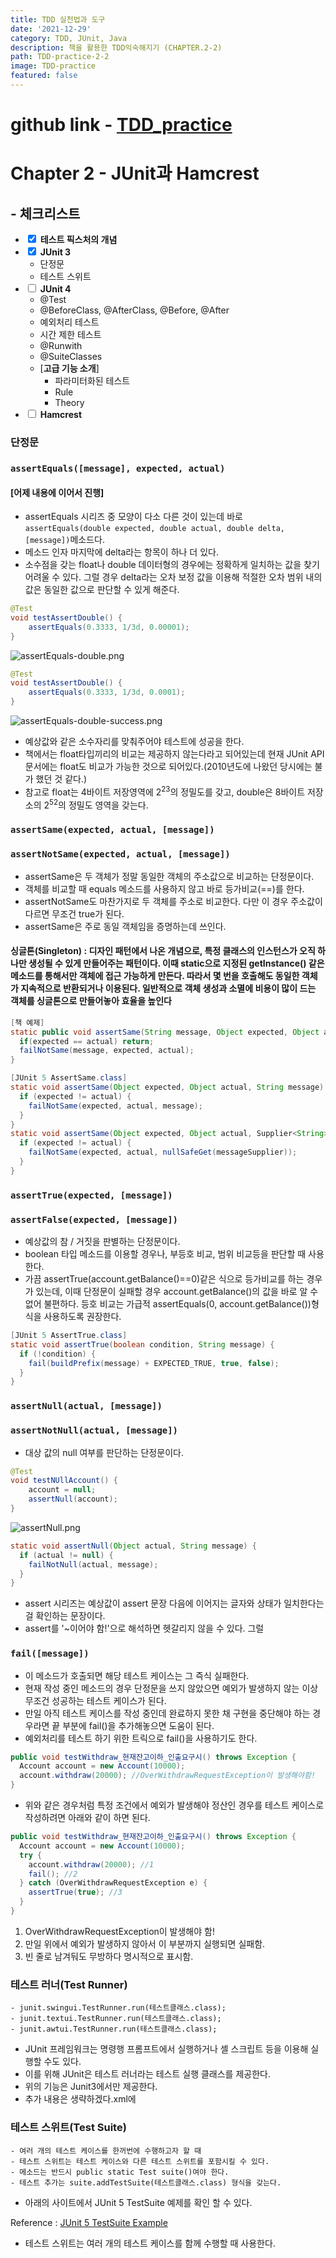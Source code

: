 ```yaml
---
title: TDD 실천법과 도구
date: '2021-12-29'
category: TDD, JUnit, Java
description: 책을 활용한 TDD익숙해지기 (CHAPTER.2-2)
path: TDD-practice-2-2
image: TDD-practice
featured: false
---
```


# github link - [TDD_practice](https://github.com/KwonCheulJin/TDD_practice)

# Chapter 2 - JUnit과 Hamcrest

## - 체크리스트

- <input type="checkbox" checked/> **테스트 픽스처의 개념**
- <input type="checkbox" checked/> **JUnit 3**
  - 단정문
  - 테스트 스위트
- <input type="checkbox"/> **JUnit 4**
  - @Test
  - @BeforeClass, @AfterClass, @Before, @After
  - 예외처리 테스트
  - 시간 제한 테스트
  - @Runwith
  - @SuiteClasses
  - [**고급 기능 소개**]
    - 파라미터화된 테스트
    - Rule
    - Theory
- <input type="checkbox"/> **Hamcrest**

### 단정문

### `assertEquals([message], expected, actual)`

#### [어제 내용에 이어서 진행]

- assertEquals 시리즈 중 모양이 다소 다른 것이 있는데 바로 `assertEquals(double expected, double actual, double delta, [message])`메소드다.
- 메소드 인자 마지막에 delta라는 항목이 하나 더 있다.
- 소수점을 갖는 float나 double 데이터형의 경우에는 정확하게 일치하는 값을 찾기 어려울 수 있다. 그럴 경우 delta라는 오차 보정 값을 이용해 적절한 오차 범위 내의 값은 동일한 값으로 판단할 수 있게 해준다.

```java
@Test
void testAssertDouble() {
    assertEquals(0.3333, 1/3d, 0.00001);
}
```

![assertEquals-double.png](/images/TDD-practice-2-2/assertEquals-double.png)

```java
@Test
void testAssertDouble() {
    assertEquals(0.3333, 1/3d, 0.0001);
}
```

![assertEquals-double-success.png](/images/TDD-practice-2-2/assertEquals-double-success.png)

- 예상값와 같은 소수자리를 맞춰주어야 테스트에 성공을 한다.
- 책에서는 float타입끼리의 비교는 제공하지 않는다라고 되어있는데 현재 JUnit API 문서에는 float도 비교가 가능한 것으로 되어있다.(2010년도에 나왔던 당시에는 불가 했던 것 같다.)
- 참고로 float는 4바이트 저장영역에 2<sup>23</sup>의 정밀도를 갖고, double은 8바이트 저장소의 2<sup>52</sup>의 정밀도 영역을 갖는다.

### `assertSame(expected, actual, [message])`

### `assertNotSame(expected, actual, [message])`

- assertSame은 두 객체가 정말 동일한 객체의 주소값으로 비교하는 단정문이다.
- 객체를 비교할 때 equals 메소드를 사용하지 않고 바로 등가비교(==)를 한다.
- assertNotSame도 마찬가지로 두 객체를 주소로 비교한다. 다만 이 경우 주소값이 다르면 무조건 true가 된다.
- assertSame은 주로 동일 객체임을 증명하는데 쓰인다.

#### 싱글톤(Singleton) : 디자인 패턴에서 나온 개념으로, 특정 클래스의 인스턴스가 오직 하나만 생성될 수 있게 만들어주는 패턴이다. 이때 static으로 지정된 getInstance() 같은 메소드를 통해서만 객체에 접근 가능하게 만든다. 따라서 몇 번을 호출해도 동일한 객체가 지속적으로 반환되거나 이용된다. 일반적으로 객체 생성과 소멸에 비용이 많이 드는 객체를 싱글톤으로 만들어놓아 효율을 높인다

```java
[책 예제]
static public void assertSame(String message, Object expected, Object actual) {
  if(expected == actual) return;
  failNotSame(message, expected, actual);
}

```

```java
[JUnit 5 AssertSame.class]
static void assertSame(Object expected, Object actual, String message) {
  if (expected != actual) {
    failNotSame(expected, actual, message);
  }
}
static void assertSame(Object expected, Object actual, Supplier<String> messageSupplier) {
  if (expected != actual) {
    failNotSame(expected, actual, nullSafeGet(messageSupplier));
  }
}
```

### `assertTrue(expected, [message])`

### `assertFalse(expected, [message])`

- 예상값의 참 / 거짓을 판별하는 단정문이다.
- boolean 타입 메소드를 이용할 경우나, 부등호 비교, 범위 비교등을 판단할 때 사용한다.
- 가끔 assertTrue(account.getBalance()==0)같은 식으로 등가비교를 하는 경우가 있는데, 이때 단정문이 실패할 경우 account.getBalance()의 값을 바로 알 수 없어 불편하다. 등호 비교는 가급적 assertEquals(0, account.getBalance())형식을 사용하도록 권장한다.

```java
[JUnit 5 AssertTrue.class]
static void assertTrue(boolean condition, String message) {
  if (!condition) {
    fail(buildPrefix(message) + EXPECTED_TRUE, true, false);
  }
}
```

### `assertNull(actual, [message])`

### `assertNotNull(actual, [message])`

- 대상 값의 null 여부를 판단하는 단정문이다.

```java
@Test
void testNUllAccount() {
    account = null;
    assertNull(account);
}
```

![assertNull.png](/images/TDD-practice-2-2/assertNull.png)

```java
static void assertNull(Object actual, String message) {
  if (actual != null) {
    failNotNull(actual, message);
  }
}
```

- assert 시리즈는 예상값이 assert 문장 다음에 이어지는 글자와 상태가 일치한다는 걸 확인하는 문장이다.
- assert를 '~이어야 함!'으로 해석하면 헷갈리지 않을 수 있다. 그럴

### `fail([message])`

- 이 메소드가 호출되면 해당 테스트 케이스는 그 즉식 실패한다.
- 현재 작성 중인 메소드의 경우 단정문을 쓰지 않았으면 예외가 발생하지 않는 이상 무조건 성공하는 테스트 케이스가 된다.
- 만일 아직 테스트 케이스를 작성 중인데 완료하지 못한 채 구현을 중단해야 하는 경우라면 끝 부분에 fail()을 추가해놓으면 도움이 된다.
- 예외처리를 테스트 하기 위한 트릭으로 fail()을 사용하기도 한다.

```java
public void testWithdraw_현재잔고이하_인출요구시() throws Exception {
  Account account = new Account(10000);
  account.withdraw(20000); //OverWithdrawRequestException이 발생해야함!
}
```

- 위와 같은 경우처럼 특정 조건에서 예외가 발생해야 정산인 경우를 테스트 케이스로 작성하려면 아래와 같이 하면 된다.

```java
public void testWithdraw_현재잔고이하_인출요구시() throws Exception {
  Account account = new Account(10000);
  try {
    account.withdraw(20000); //1
    fail(); //2
  } catch (OverWithdrawRequestException e) {
    assertTrue(true); //3
  }
}
```

1. OverWithdrawRequestException이 발생해야 함!
2. 만일 위에서 예외가 발생하지 않아서 이 부분까지 실행되면 실패함.
3. 빈 줄로 남겨둬도 무방하다 명시적으로 표시함.

### 테스트 러너(Test Runner)

```text
- junit.swingui.TestRunner.run(테스트클래스.class);
- junit.textui.TestRunner.run(테스트클래스.class);
- junit.awtui.TestRunner.run(테스트클래스.class);
```

- JUnit 프레임워크는 명령행 프롬프트에서 실행하거나 셸 스크립트 등을 이용해 실행할 수도 있다.
- 이를 위해 JUnit은 테스트 러너라는 테스트 실행 클래스를 제공한다.
- 위의 기능은 Junit3에서만 제공한다.
- 추가 내용은 생략하겠다.xml에

### 테스트 스위트(Test Suite)

```text
- 여러 개의 테스트 케이스를 한꺼번에 수행하고자 할 때
- 테스트 스위트는 테스트 케이스와 다른 테스트 스위트를 포함시킬 수 있다.
- 메소드는 반드시 public static Test suite()여야 한다.
- 테스트 추가는 suite.addTestSuite(테스트클래스.class) 형식을 갖는다.
```

- 아래의 사이트에서 JUnit 5 TestSuite 예제를 확인 할 수 있다.

Reference : [JUnit 5 TestSuite Example](https://howtodoinjava.com/junit5/junit5-test-suites-examples/)

- 테스트 스위트는 여러 개의 테스트 케이스를 함께 수행할 때 사용한다.

